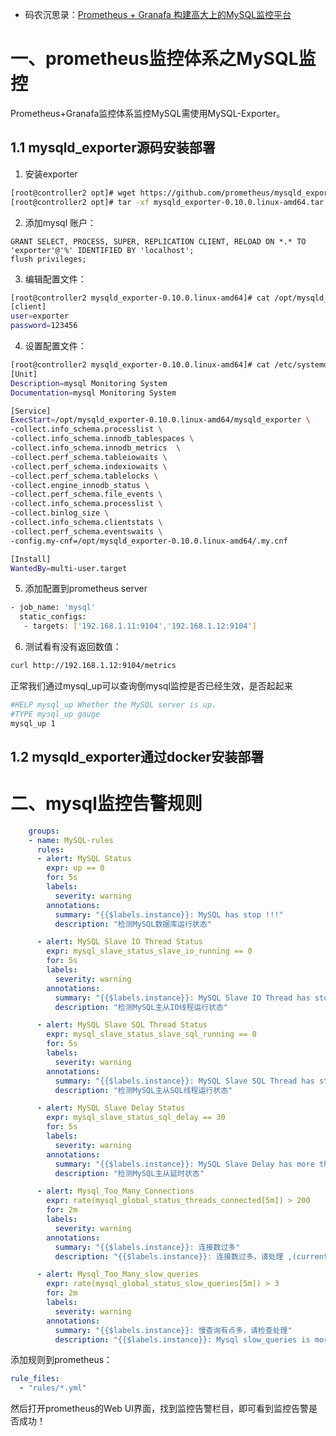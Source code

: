 - 码农沉思录：[Prometheus + Granafa 构建高大上的MySQL监控平台](https://mp.weixin.qq.com/s?__biz=MzAxNjM2MTk0Ng==&mid=2247494672&idx=2&sn=69d18a3bf8c5e347fab40e18d02c5c12&chksm=9bf75ca5ac80d5b39023b2991b178025cfdac6db92597ab881532a0fb8e162c586520c378aa4&mpshare=1&scene=24&srcid=1222pvdFkP3pespvABV0eIOp&sharer_sharetime=1608612421478&sharer_shareid=63281a6430fc669a5b286c6a03545e04#rd)



# 一、prometheus监控体系之MySQL监控

Prometheus+Granafa监控体系监控MySQL需使用MySQL-Exporter。

## 1.1 mysqld_exporter源码安装部署

1. 安装exporter

```bash
[root@controller2 opt]# wget https://github.com/prometheus/mysqld_exporter/releases/download/v0.10.0/mysqld_exporter-0.10.0.linux-amd64.tar.gz
[root@controller2 opt]# tar -xf mysqld_exporter-0.10.0.linux-amd64.tar.gz 
```

2. 添加mysql 账户：

```mysql
GRANT SELECT, PROCESS, SUPER, REPLICATION CLIENT, RELOAD ON *.* TO 'exporter'@'%' IDENTIFIED BY 'localhost';
flush privileges;
```

3. 编辑配置文件：

```bash
[root@controller2 mysqld_exporter-0.10.0.linux-amd64]# cat /opt/mysqld_exporter-0.10.0.linux-amd64/.my.cnf 
[client]
user=exporter
password=123456
```

4. 设置配置文件：

```bash
[root@controller2 mysqld_exporter-0.10.0.linux-amd64]# cat /etc/systemd/system/mysql_exporter.service 
[Unit]
Description=mysql Monitoring System
Documentation=mysql Monitoring System

[Service]
ExecStart=/opt/mysqld_exporter-0.10.0.linux-amd64/mysqld_exporter \
-collect.info_schema.processlist \
-collect.info_schema.innodb_tablespaces \
-collect.info_schema.innodb_metrics  \
-collect.perf_schema.tableiowaits \
-collect.perf_schema.indexiowaits \
-collect.perf_schema.tablelocks \
-collect.engine_innodb_status \
-collect.perf_schema.file_events \
-collect.info_schema.processlist \
-collect.binlog_size \
-collect.info_schema.clientstats \
-collect.perf_schema.eventswaits \
-config.my-cnf=/opt/mysqld_exporter-0.10.0.linux-amd64/.my.cnf

[Install]
WantedBy=multi-user.target
```

5. 添加配置到prometheus server

```bash
- job_name: 'mysql'
  static_configs:
   - targets: ['192.168.1.11:9104','192.168.1.12:9104']
```

6. 测试看有没有返回数值：

```bash
curl http://192.168.1.12:9104/metrics
```

正常我们通过mysql_up可以查询倒mysql监控是否已经生效，是否起起来

```bash
#HELP mysql_up Whether the MySQL server is up.
#TYPE mysql_up gauge
mysql_up 1
```

## 1.2 mysqld_exporter通过docker安装部署





# 二、mysql监控告警规则

```yaml
    groups:
    - name: MySQL-rules
      rules:
      - alert: MySQL Status 
        expr: up == 0
        for: 5s 
        labels:
          severity: warning
        annotations:
          summary: "{{$labels.instance}}: MySQL has stop !!!"
          description: "检测MySQL数据库运行状态"

      - alert: MySQL Slave IO Thread Status
        expr: mysql_slave_status_slave_io_running == 0
        for: 5s 
        labels:
          severity: warning
        annotations: 
          summary: "{{$labels.instance}}: MySQL Slave IO Thread has stop !!!"
          description: "检测MySQL主从IO线程运行状态"

      - alert: MySQL Slave SQL Thread Status 
        expr: mysql_slave_status_slave_sql_running == 0
        for: 5s 
        labels:
          severity: warning
        annotations: 
          summary: "{{$labels.instance}}: MySQL Slave SQL Thread has stop !!!"
          description: "检测MySQL主从SQL线程运行状态"

      - alert: MySQL Slave Delay Status 
        expr: mysql_slave_status_sql_delay == 30
        for: 5s 
        labels:
          severity: warning
        annotations: 
          summary: "{{$labels.instance}}: MySQL Slave Delay has more than 30s !!!"
          description: "检测MySQL主从延时状态"

      - alert: Mysql_Too_Many_Connections
        expr: rate(mysql_global_status_threads_connected[5m]) > 200
        for: 2m
        labels:
          severity: warning
        annotations:
          summary: "{{$labels.instance}}: 连接数过多"
          description: "{{$labels.instance}}: 连接数过多，请处理 ,(current value is: {{ $value }})"  

      - alert: Mysql_Too_Many_slow_queries
        expr: rate(mysql_global_status_slow_queries[5m]) > 3
        for: 2m
        labels:
          severity: warning
        annotations:
          summary: "{{$labels.instance}}: 慢查询有点多，请检查处理"
          description: "{{$labels.instance}}: Mysql slow_queries is more than 3 per second ,(current value is: {{ $value }})"
```

添加规则到prometheus：

```yaml
rule_files:
  - "rules/*.yml" 
```

然后打开prometheus的Web UI界面，找到监控告警栏目，即可看到监控告警是否成功！